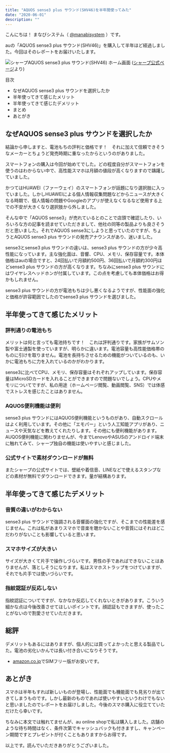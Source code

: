 ```yaml
---
title: "AQUOS sense3 plus サウンド(SHV46)を半年間使ってみた"
date: "2020-06-01"
description: ""
---
```


こんにちは！ まなびシステム（ [@manabisystem](https://twitter.com/manabisystem/) ）です。

auの「AQUOS sense3 plus サウンド(SHV46)」を購入して半年ほど経過しました。今回はそのレポートをお届けいたします。

![シャープAQUOS sense3 plus サウンド(SHV46)
ホーム画面](2020-05-16_screenshot-00001.png)
([シャープ公式ページ](https://jp.sharp/products/shv46/)より)

目次
- なぜAQUOS sense3 plus サウンドを選択したか
- 半年使ってきて感じたメリット
- 半年使ってきて感じたデメリット
- まとめ
- あとがき

## なぜAQUOS sense3 plus サウンドを選択したか

結論から申しますと、電池もちの評判と価格です！　それに加えて信頼できそうなメーカーとちょうど発売時期に重なったからというのがありました。

スマートフォンの購入は今回が始めてでした。どの程度自分がスマートフォンを使うのはわからない中で、高性能スマホは月額の値段が高くなりますので躊躇していました。

かつてはHUAWEI（ファーウェイ）のスマートフォンが話題になり選択肢に入っていました。しかしHUAWEIによる個人情報収集問題などからニュースが大きくなる時期で、個人情報の問題やGoogleのアプリが使えなくなるなど使用する上での不安が大きくなり選択肢から外しました。

そんな中で「AQUOS sense3」が売れているとのことで店頭で確認したり、いろいろな方の記事を読ませていただきまして、他社の同等の製品よりも良さそうだと思いました。それでAQUOS sense3にしようと思っていたのですが、ちょうとAQUOS sense3 plus サウンドの発売アナウンスがあり、迷いました。

sense3とsense3 plus サウンドの違いは、sense3 plus サウンドの方が少々高性能になっています。主な強化面は、音響、CPU、メモリ、保存容量です。本体価格はauの場合ですと、24回払いで月額約500円、36回払いで月額約300円ほどsense3 plus サウンドの方が高くなります。ちなみにsense3 plus サウンドにはワイヤレスヘッドホンが付属しています。この点を考慮しても本体価格はお得かもしれません。

sense3 plus サウンドの方が電池もちは少し悪くなるようですが、性能面の強化と価格が許容範囲でしたのでsense3 plus サウンドを選びました。

## 半年使ってきて感じたメリット

### 評判通りの電池もち

メリットは何と言っても電池持ちです！　これは評判通りです。家族がサムソン製や富士通製を使っていますが、明らかに違います。電池容量も高性能価格帯のものに引けを取りません。電池を長持ちさせるための機能がついているのも、いかに電池もちに力を入れているのかがわかります。

sense3に比べてCPU、メモリ、保存容量はそれぞれアップしています。保存容量はMicroSDカードを入れることができますので問題ないでしょう。CPUやメモリについてですが、私の用途（ホームページ閲覧、動画閲覧、SNS）では体感でストレスを感じたことはありません。

### AQUOS便利機能は便利

sense3 plus サウンドにはAQUOS便利機能というものがあり、自動スクロールはよく利用しています。その他に「エモパー」という人工知能アプリがあり、ニュースや天気などを教えてくれたりします。その他にも便利機能があります。AUQOS便利機能に関わりませんが、今までLenovoやASUSのアンドロイド端末に触れてみて、シャープ独自の機能は使いやすいと感じました。

### 公式サイトで素材ダウンロードが無料

またシャープの公式サイトでは、壁紙や着信音、LINEなどで使えるスタンプなどの素材が無料でダウンロードできます。量が結構あります。

## 半年使ってきて感じたデメリット

### 音質の違いがわからない

sense3 plus サウンドで強調される音響面の強化ですが、そこまでの性能差を感じません。これは私があまりスマホで音楽を聴かないことや音質にはそれほどこだわりがないことも影響していると思います。

### スマホサイズが大きい

サイズが大きくて片手で操作しづらいです。男性の手であればできないことはありませんが、落としそうになります。私はスマホストラップをつけていますが、それでも片手では使いづらいです。

### 指紋認証が反応しない

指紋認証についてですが、なかなか反応してくれないときがあります。こういう細かな点は今後改善させてほしいポイントです。顔認証もできますが、使ったことがないので割愛させていただきます。

## 総評

デメリットもあるにはありますが、個人的には買ってよかったと思える製品でした。電池の劣化いかんでは長い付き合いになりそうです。

- [amazon.co.jp](https://amzn.to/3cy08Ag)でSIMフリー版がお安いです。

## あとがき

スマホは半年もすれば新しいものが登場し、性能面でも機能面でも見劣りが出てきてしまうものです。しかし最新のものであれば使いやすいというわけでもないと思いましたのでレポートをお届けしました。今後のスマホ購入に役立てていただけたら幸いです。

ちなみに本文では触れてませんが、au online shopで私は購入しました。店舗のような待ち時間はなく、条件次第でキャッシュバックも付きますし、キャンペーン期間ですとプレゼントが付くこともありますからお得です。

以上です。読んでいただきありがとうございました。
